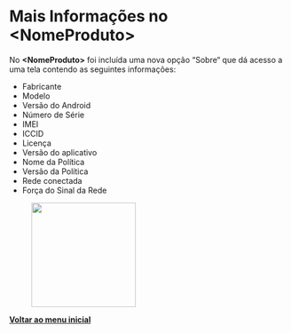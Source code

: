 # Mais Informações no \<NomeProduto>

No **\<NomeProduto>** foi incluída uma nova opção “Sobre“ que dá acesso a uma tela contendo as seguintes informações:&#x20;

* Fabricante
* Modelo
* Versão do Android
* Número de Série
* IMEI
* ICCID
* Licença
* Versão do aplicativo
* Nome da Política
* Versão da Política
* Rede conectada
* Força do Sinal da Rede

<figure><img src="https://lh7-us.googleusercontent.com/tQp0NyR5eD--W2JanTfPFZH9j_1uv9I7IvAnRJrjglicbGXfxzFg2fp8cKQs7f8Ye7A1HfjpIhj6M89oFA9UXkqhTms9M56PRwlr-rEUKyufG7Oebk71DgH_blMixWbwj-QycFO7CfsxQ03A16bbcQPnUA=s2048" alt="" width="188"><figcaption></figcaption></figure>

[**Voltar ao menu inicial** ](./)
